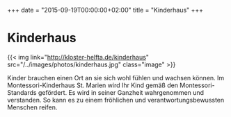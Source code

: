 +++
date = "2015-09-19T00:00:00+02:00"
title = "Kinderhaus"
+++


# Kinderhaus

{{< img link="http://kloster-helfta.de/kinderhaus" src="/../images/photos/kinderhaus.jpg" class="image" >}}

Kinder brauchen einen Ort an sie sich wohl fühlen und wachsen können. 
Im Montessori-Kinderhaus St. Marien wird Ihr Kind gemäß den Montessori-Standards gefördert. 
Es wird in seiner Ganzheit wahrgenommen und verstanden.
So kann es zu einem fröhlichen und verantwortungsbewussten Menschen reifen.

